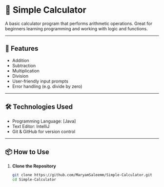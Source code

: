 # 📘 Simple Calculator

A basic calculator program that performs arithmetic operations. Great for beginners learning programming and working with logic and functions.

---

## 🚀 Features
- Addition
- Subtraction
- Multiplication
- Division
- User-friendly input prompts
- Error handling (e.g. divide by zero)

---

## 🛠 Technologies Used
- Programming Language: [Java]
- Text Editor: IntelliJ 
- Git & GitHub for version control

---

## 📦 How to Use

1. **Clone the Repository**
   ```bash
   git clone https://github.com/MaryamSaleemm/Simple-Calculator.git
   cd Simple-Calculator
